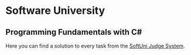 # Software University
## Programming Fundamentals with C#
Here you can find a solution to every task from the [SoftUni Judge System](https://judge.softuni.org/Contests/#!/List/ByCategory/149/CSharp-Fundamentals).
